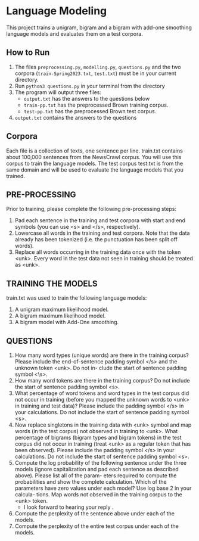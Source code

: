 # Language Modeling
This project trains a unigram, bigram and a bigram with add-one smoothing language models and evaluates them on a test corpora. 

## How to Run

1. The files ``preprocessing.py``, ``modelling.py``, ``questions.py`` and the two corpora (``train-Spring2023.txt``, ``test.txt``) must be in your current directory.
2. Run ``python3 questions.py`` in your terminal from the directory
3. The program will output three files:
    * ``output.txt`` has the answers to the questions below
    * ``train-pp.txt`` has the preprocessed Brown training corpus.
    * ``test-pp.txt`` has the preprocessed Brown test corpus.
4. ``output.txt`` contains the answers to the questions

## Corpora
Each file is a collection of texts, one sentence per line. train.txt contains about 100,000 
sentences from the NewsCrawl corpus. You will use this corpus to train the language models.
The test corpus test.txt is from the same domain and will be used to evaluate the language
models that you trained.

## PRE-PROCESSING
Prior to training, please complete the following pre-processing steps:
1. Pad each sentence in the training and test corpora with start and end symbols (you can
use \<s> and \<\/s>, respectively).
2. Lowercase all words in the training and test corpora. Note that the data already has
been tokenized (i.e. the punctuation has been split off words).
3. Replace all words occurring in the training data once with the token \<unk>. Every word
in the test data not seen in training should be treated as \<unk>.

## TRAINING THE MODELS
train.txt was used to train the following language models:
1. A unigram maximum likelihood model.
2. A bigram maximum likelihood model.
3. A bigram model with Add-One smoothing.

## QUESTIONS
1. How many word types (unique words) are there in the training corpus? Please include
the end-of-sentence padding symbol \<\/s> and the unknown token \<unk>. Do not in-
clude the start of sentence padding symbol \<\s>.
2. How many word tokens are there in the training corpus? Do not include the start of
sentence padding symbol \<s>.
3. What percentage of word tokens and word types in the test corpus did not occur in
training (before you mapped the unknown words to \<unk> in training and test data)?
Please include the padding symbol \<\/s> in your calculations. Do not include the start
of sentence padding symbol \<s>.
4. Now replace singletons in the training data with \<unk> symbol and map words (in the
test corpus) not observed in training to \<unk>. What percentage of bigrams (bigram
types and bigram tokens) in the test corpus did not occur in training (treat \<unk> as a
regular token that has been observed). Please include the padding symbol \<\/s> in your
calculations. Do not include the start of sentence padding symbol \<s>.
5. Compute the log probability of the following sentence under the three models (ignore
capitalization and pad each sentence as described above). Please list all of the param-
eters required to compute the probabilities and show the complete calculation. Which
of the parameters have zero values under each model? Use log base 2 in your calcula-
tions. Map words not observed in the training corpus to the \<unk> token.
    - I look forward to hearing your reply .
6. Compute the perplexity of the sentence above under each of the models.
7. Compute the perplexity of the entire test corpus under each of the models.
